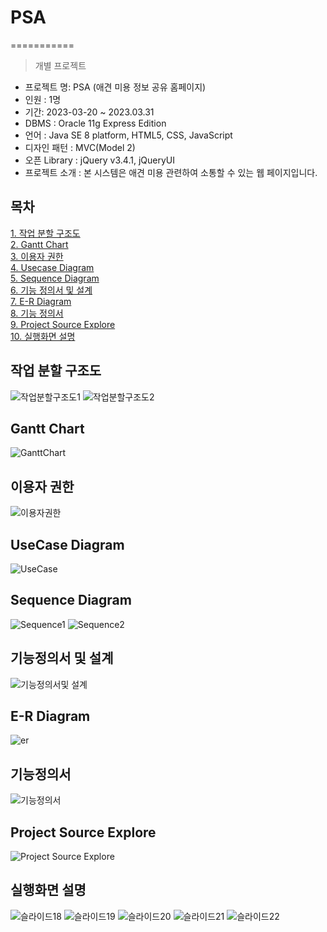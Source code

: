 # PSA
===========
> 개별 프로젝트

- 프로젝트 명: PSA (애견 미용 정보 공유 홈페이지)
- 인원 : 1명
- 기간: 2023-03-20 ~ 2023.03.31
- DBMS : Oracle 11g Express Edition
- 언어 : Java SE 8 platform, HTML5, CSS, JavaScript
- 디자인 패턴 : MVC(Model 2)
- 오픈 Library : jQuery v3.4.1, jQueryUI
- 프로젝트 소개 : 본 시스템은 애견 미용 관련하여 소통할 수 있는 웹 페이지입니다.<br>


## 목차
[1. 작업 분할 구조도](https://github.com/kdkk2000/Project/blob/main/README.md#%EC%9E%91%EC%97%85-%EB%B6%84%ED%95%A0-%EA%B5%AC%EC%A1%B0%EB%8F%84)<br>
[2. Gantt Chart](https://github.com/kdkk2000/Project/blob/main/README.md#gantt-chart)<br>
[3. 이용자 권한](https://github.com/kdkk2000/Project/blob/main/README.md#%EC%9D%B4%EC%9A%A9%EC%9E%90-%EA%B6%8C%ED%95%9C)<br>
[4. Usecase Diagram](https://github.com/kdkk2000/Project/blob/main/README.md#usecase-diagram)<br>
[5. Sequence Diagram](https://github.com/kdkk2000/Project/blob/main/README.md#sequence-diagram)<br>
[6. 기능 정의서 및 설계](https://github.com/kdkk2000/Project/blob/main/README.md#%EA%B8%B0%EB%8A%A5%EC%A0%95%EC%9D%98%EC%84%9C-%EB%B0%8F-%EC%84%A4%EA%B3%84)<br>
[7. E-R Diagram](https://github.com/kdkk2000/Project/blob/main/README.md#e-r-diagram)<br>
[8. 기능 정의서](https://github.com/kdkk2000/Project/blob/main/README.md#%EA%B8%B0%EB%8A%A5%EC%A0%95%EC%9D%98%EC%84%9C)<br>
[9. Project Source Explore](https://github.com/kdkk2000/Project/blob/main/README.md#project-source-explore)<br>
[10. 실행화면 설명](https://github.com/kdkk2000/Project/blob/main/README.md#%EC%8B%A4%ED%96%89%ED%99%94%EB%A9%B4-%EC%84%A4%EB%AA%85)<br>

## 작업 분할 구조도
![작업분할구조도1](https://user-images.githubusercontent.com/119981831/229055499-027380d3-5b1e-466a-90dd-402c8a201c9f.JPG)
![작업분할구조도2](https://user-images.githubusercontent.com/119981831/229055512-c9c6aa34-372c-4af6-8d80-70c0fdb95265.JPG)

## Gantt Chart
![GanttChart](https://user-images.githubusercontent.com/119981831/229055607-1bf4ec07-e1c8-48bf-a86f-5baff6d27211.JPG)

## 이용자 권한
![이용자권한](https://user-images.githubusercontent.com/119981831/229055744-55c6b94a-7566-4969-b66a-9c318cb6bc1d.JPG)

## UseCase Diagram
![UseCase](https://user-images.githubusercontent.com/119981831/229055818-79a2f330-36e4-426a-bd4b-2e97aa1e43ed.JPG)

## Sequence Diagram
![Sequence1](https://user-images.githubusercontent.com/119981831/229055861-5bcf58d9-b61e-4001-a4c1-148629fc228e.JPG)
![Sequence2](https://user-images.githubusercontent.com/119981831/229055873-7d2b3012-a55e-45fe-9369-174f0c1c62fa.JPG)

## 기능정의서 및 설계
![기능정의서및 설계](https://user-images.githubusercontent.com/119981831/229055930-2bb8cb44-ae4b-4a85-a03a-05e69ad5bc4f.JPG)

## E-R Diagram
![er](https://user-images.githubusercontent.com/119981831/229055909-18ffffc9-5cf2-42bb-bc64-b0a889809d7e.JPG)

## 기능정의서
![기능정의서](https://user-images.githubusercontent.com/119981831/229055943-16630888-9f55-4bb1-b1ec-90ef55e017bd.JPG)

## Project Source Explore
![Project Source Explore](https://user-images.githubusercontent.com/119981831/229055968-cab9b7d2-f4a9-4197-8554-c20a2886e4c4.JPG)

## 실행화면 설명
![슬라이드18](https://user-images.githubusercontent.com/119981831/229056060-850847ea-5195-4cd6-85b7-530b800f7028.JPG)
![슬라이드19](https://user-images.githubusercontent.com/119981831/229074358-bfc9db14-3864-4eee-ac5e-46a2ca3f86be.JPG)
![슬라이드20](https://user-images.githubusercontent.com/119981831/229074368-5029a9a9-b0cf-441a-90ac-802e8cad4b31.JPG)
![슬라이드21](https://user-images.githubusercontent.com/119981831/229074370-43a362bf-51ec-4256-92e4-478a5de6a557.JPG)
![슬라이드22](https://user-images.githubusercontent.com/119981831/229074375-1eff93c2-3875-4017-ac59-7d9330033101.JPG)
